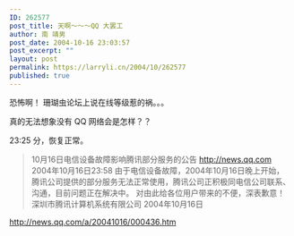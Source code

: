 ```yaml
---
ID: 262577
post_title: 天啊～～～QQ 大罢工
author: 南 靖男
post_date: 2004-10-16 23:03:57
post_excerpt: ""
layout: post
permalink: https://larryli.cn/2004/10/262577
published: true
---
```

恐怖啊！
珊瑚虫论坛上说在线等级惹的祸。。。

真的无法想象没有 QQ 网络会是怎样？？
<!--more-->

23:25 分，恢复正常。
<blockquote> 10月16日电信设备故障影响腾讯部分服务的公告
<a href="http://news.qq.com/" target="_blank">http://news.qq.com</a>　2004年10月16日23:58
由于电信设备故障，2004年10月16日晚上开始，腾讯公司提供的部分服务无法正常使用，腾讯公司正积极同电信公司联系、沟通，目前问题正在解决中。
对由此给各位用户带来的不便，深表歉意！
深圳市腾讯计算机系统有限公司
2004年10月16日</blockquote>
<a href="http://news.qq.com/a/20041016/000436.htm" target="_blank">http://news.qq.com/a/20041016/000436.htm</a>